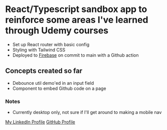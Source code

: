 # React/Typescript sandbox app to reinforce some areas I've learned through Udemy courses

- Set up React router with basic config
- Styling with Tailwind CSS
- Deployed to [Firebase]("https://nathan-react-ts-sandbox.web.app/") on commit to main with a Github action

## Concepts created so far

- Debounce util demo'ed in an input field
- Component to embed Github code on a page

### Notes

- Currently desktop only, not sure if I'll get around to making a mobile nav

[My LinkedIn Profile]("https://www.linkedin.com/in/nathan-frankel-50173920/")
[GitHub Profile]("https://github.com/nathansf")

